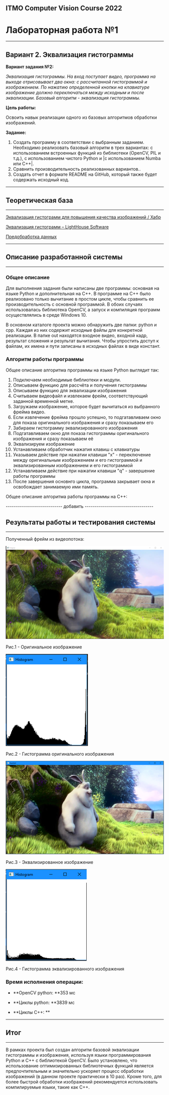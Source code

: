 ## ITMO Computer Vision Course 2022

# Лабораторная работа №1

---

## Вариант 2. Эквализация гистограммы

**Вариант задания №2:**

*Эквализация гистограммы. На вход поступает видео, программа на 
выходе отрисовывает два окна: с рассчитанной гистограммой и 
изображением. По нажатию определенной кнопки на клавиатуре 
изображение должно переключаться между исходным и после 
эквализации. Базовый алгоритм - эквализация гистограммы.*

**Цель работы:**

Освоить навык реализации одного из базовых алгоритмов обработки изображений.

**Задание:**

1. Создать программу в соответствии с выбранным заданием. Необходимо реализовать базовый алгоритм в трех вариантах: с использованием встроенных функций из библиотеки (OpenCV, PIL и т.д.), с использованием чистого Python и |с использованием Numba или C++|.
2. Сравнить производительность реализованных вариантов..
3. Создать отчет в формате README на GitHub, который также будет содержать исходный код.

---

## Теоретическая база

---

[Эквализация гистограмм для повышения качества изображений / Хабр](https://habr.com/ru/post/244507/)

[Эквализация гистограмм &ndash; LightHouse Software](https://lhs-blog.info/programming/dlang/ekvalizacziya-gistogramm/)

[Предобработка данных](http://cs.mipt.ru/advanced_python/lessons/lab27.html)

---

## Описание разработанной системы

---

### Общее описание

Для выполнения задания были написаны две программы: основная на языке Python и дополнительная на C++. В программе на C++ было реализовано только вычитание в простом цикле, чтобы сравнить ее производительность с основной программой. В обоих случаях использовалась библиотека OpenCV, а запуск и компиляция программ осуществлялись в среде Windows 10.

В основном каталоге проекта можно обнаружить две папки: python и cpp. Каждая из них содержит исходные файлы для конкретной реализации. В папке out находятся входное видео, входной кадр, результат сложения и результат вычитания. Чтобы упростить доступ к файлам, их имена и пути записаны в исходных файлах в виде констант.

### Алгоритм работы программы

Общее описание алгоритма программы на языке Python выглядит так:

1. Подключаем необходимые библиотеки и модули.
2. Описываем функцию для рассчёта и получения гистограммы
3. Описываем функцию для эквализации изображения
4. Считываем видеофайл и извлекаем фрейм, соответствующий заданной временной метке.
5. Загружаем изображение, которое будет вычитаться из выбранного фрейма видео.
6. Если извлечение фрейма прошло успешно, то подгатавливаем окно для показа оригинального изображения и сразу показываем его
7. Забираем гистограмму эквализированного изображения
8. Подгатавливаем окно для показа гистограммы оригинального изображения и сразу показываем её
9. Эквализируем изображение
10. Устанавливаем обработчик нажатия клавиш с клавиатуры
11. Указываем действие при нажатии клавиши "x" - переключение между оригинальным изображением и его гистограммой и эквализированным изображением и его гистограммой
12. Устанавливаем действие при нажатии клавиши "q" - завершение работы программы
13. После завершения основнго цикла, программа закрывает окна и освобождает занимаемую ими память.

Общее описание алгоритма работы программы на C++:

---------------------------- добавить ----------------------------------

## Результаты работы и тестирования системы

---

Полученный фрейм из видеопотока:

![123](./img/img_1.png)

Рис.1 - Оригинальное изображение



![123](./img/img_2.png)

Рис.2 - Гистограмма оригинального изображения



![123](./img/img_3.png)

Рис.3 - Эквализированное изображение



![123](./img/img_4.png)

Рис.4 - Гистограмма эквализированного изображения



### Время исполнения операции:

- **OpenCV python: **353 мс

- **Циклы python: **3839 мс

- **Циклы С++: ** 

---

## Итог

---

В рамках проекта был создан алгоритм базовой эквализации гистограммы и изображения, используя языки программирования Python и C++ с библиотекой OpenCV. Было установлено, что использование оптимизированных библиотечных функций является предпочтительным и значительно ускоряет процесс обработки изображений (в данном проекте практически в 10 раз). Кроме того, для более быстрой обработки изображений рекомендуется использовать компилируемые языки, такие как C++.
